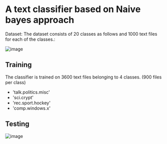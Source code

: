 # A text classifier based on Naive bayes approach

Dataset:
The dataset consists of 20 classes as follows and 1000 text files for each of the classes.:

![image](https://user-images.githubusercontent.com/67763094/124460933-4fdf5e80-dd90-11eb-88cb-d15ff7021c98.png)



## Training
The classifier is trained on 3600 text files belonging to 4 classes. (900 files per class)
 - 'talk.politics.misc'
 - 'sci.crypt'
 - 'rec.sport.hockey'
 - 'comp.windows.x'



## Testing

![image](https://user-images.githubusercontent.com/67763094/124461089-80bf9380-dd90-11eb-95f1-f0092e71411c.png)

